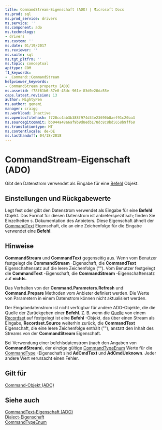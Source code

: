 ```yaml
---
title: CommandStream-Eigenschaft (ADO) | Microsoft Docs
ms.prod: sql
ms.prod_service: drivers
ms.service: ''
ms.component: ado
ms.technology:
- drivers
ms.custom: ''
ms.date: 01/19/2017
ms.reviewer: ''
ms.suite: sql
ms.tgt_pltfrm: ''
ms.topic: conceptual
apitype: COM
f1_keywords:
- _Command::CommandStream
helpviewer_keywords:
- CommandStream property [ADO]
ms.assetid: f78f61b6-87e0-48dc-961e-83d0e20da58e
caps.latest.revision: 13
author: MightyPen
ms.author: genemi
manager: craigg
ms.workload: Inactive
ms.openlocfilehash: f720cc4ab3b388f974d34e23690b8aef91c20ba3
ms.sourcegitcommit: bb044a48a6af9b9d8edb178dc8c8bd5658b9ff68
ms.translationtype: MT
ms.contentlocale: de-DE
ms.lasthandoff: 04/18/2018
---
```

# <a name="commandstream-property-ado"></a>CommandStream-Eigenschaft (ADO)
Gibt den Datenstrom verwendet als Eingabe für eine [Befehl](../../../ado/reference/ado-api/command-object-ado.md) Objekt.  
  
## <a name="settings-and-return-values"></a>Einstellungen und Rückgabewerte  
 Legt fest oder gibt den Datenstrom verwendet als Eingabe für eine **Befehl** Objekt. Das Format für diesen Datenstrom ist anbieterspezifisch; finden Sie Einzelheiten s. Dokumentation des Anbieters. Diese Eigenschaft ähnelt der [CommandText](../../../ado/reference/ado-api/commandtext-property-ado.md) Eigenschaft, die an eine Zeichenfolge für die Eingabe verwendet eine **Befehl**.  
  
## <a name="remarks"></a>Hinweise  
 **CommandStream** und **CommandText** gegenseitig aus. Wenn vom Benutzer festgelegt die **CommandStream** -Eigenschaft, die **CommandText** Eigenschaftensatz auf die leere Zeichenfolge (""). Vom Benutzer festgelegt die **CommandText** -Eigenschaft, die **CommandStream** -Eigenschaftensatz auf **nichts**.  
  
 Das Verhalten von der **Command.Parameters.Refresh** und **Command.Prepare** Methoden vom Anbieter definiert werden. Die Werte von Parametern in einem Datenstrom können nicht aktualisiert werden.  
  
 Der Eingabedatenstrom ist nicht verfügbar für andere ADO-Objekte, die die Quelle der Zurückgeben einer **Befehl**. Z. B. wenn die [Quelle](../../../ado/reference/ado-api/source-property-ado-recordset.md) von einem [Recordset](../../../ado/reference/ado-api/recordset-object-ado.md) auf festgelegt ist eine **Befehl** -Objekt, das über einen Stream als Eingabe, **Recordset.Source** weiterhin zurück, die **CommandText** Eigenschaft, die eine leere Zeichenfolge enthält (""), anstatt den Inhalt des Streams von der **CommandStream** Eigenschaft.  
  
 Bei Verwendung einer befehlsdatenstrom (nach den Angaben von **CommandStream**), der einzige gültige [CommandTypeEnum](../../../ado/reference/ado-api/commandtypeenum.md) Werte für die [CommandType](../../../ado/reference/ado-api/commandtype-property-ado.md) -Eigenschaft sind  **AdCmdText** und **AdCmdUnknown**. Jeder andere Wert verursacht einen Fehler.  
  
## <a name="applies-to"></a>Gilt für  
 [Command-Objekt (ADO)](../../../ado/reference/ado-api/command-object-ado.md)  
  
## <a name="see-also"></a>Siehe auch  
 [CommandText-Eigenschaft (ADO)](../../../ado/reference/ado-api/commandtext-property-ado.md)   
 [Dialect-Eigenschaft](../../../ado/reference/ado-api/dialect-property.md)   
 [CommandTypeEnum](../../../ado/reference/ado-api/commandtypeenum.md)
